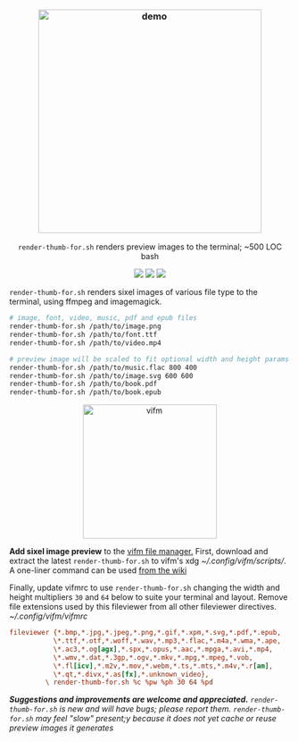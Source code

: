 <h3 align="center"><img src="./test/render-for.demo.gif" alt="demo" height="400px"></h3>
<p align="center"><code>render-thumb-for.sh</code> renders preview images to the terminal; ~500 LOC bash</p>
<p align="center">
<a href="https://github.com/iambumblehead/render-thumb-for.sh/workflows"><img src="https://github.com/iambumblehead/render-thumb-for.sh/workflows/shellcheck/badge.svg"></a>
<a href="./LICENSE.md"><img src="https://img.shields.io/badge/license-ISC-blue.svg"></a>
<a href="https://github.com/iambumblehead/render-thumb-for.sh/releases"><img src="https://img.shields.io/github/release/iambumblehead/render-thumb-for.sh.svg"></a>
</p>

`render-thumb-for.sh` renders sixel images of various file type to the terminal, using ffmpeg and imagemagick.
```bash
# image, font, video, music, pdf and epub files
render-thumb-for.sh /path/to/image.png
render-thumb-for.sh /path/to/font.ttf
render-thumb-for.sh /path/to/video.mp4

# preview image will be scaled to fit optional width and height params
render-thumb-for.sh /path/to/music.flac 800 400
render-thumb-for.sh /path/to/image.svg 600 600
render-thumb-for.sh /path/to/book.pdf
render-thumb-for.sh /path/to/book.epub
```

<div align="center"><img src="./test/render-for-vifm.gif" alt="vifm" height="240px"></div>

**Add sixel image preview** to the [vifm file manager.][3] First, download and extract the latest `render-thumb-for.sh` to vifm's xdg _~/.config/vifm/scripts/_. A one-liner command can be used [from the wiki][3]

Finally, update vifmrc to use `render-thumb-for.sh` changing the width and height multipliers `30` and `64` below to suite your terminal and layout. Remove file extensions used by this fileviewer from all other fileviewer directives.
_~/.config/vifm/vifmrc_
``` ini
fileviewer {*.bmp,*.jpg,*.jpeg,*.png,*.gif,*.xpm,*.svg,*.pdf,*.epub,
           \*.ttf,*.otf,*.woff,*.wav,*.mp3,*.flac,*.m4a,*.wma,*.ape,
           \*.ac3,*.og[agx],*.spx,*.opus,*.aac,*.mpga,*.avi,*.mp4,
           \*.wmv,*.dat,*.3gp,*.ogv,*.mkv,*.mpg,*.mpeg,*.vob,
           \*.fl[icv],*.m2v,*.mov,*.webm,*.ts,*.mts,*.m4v,*.r[am],
           \*.qt,*.divx,*.as[fx],*.unknown_video},
         \ render-thumb-for.sh %c %pw %ph 30 64 %pd
```

_**Suggestions and improvements are welcome and appreciated.** `render-thumb-for.sh` is new and will have bugs; please report them. `render-thumb-for.sh` may feel "slow" present;y because it does not yet cache or reuse preview images it generates_



[0]: https://img.shields.io/badge/license-ISC-blue.svg
[1]: ./LICENSE
[2]: https://github.com/vifm/vifm
[3]: https://github.com/iambumblehead/render-thumb-for.sh/wiki
